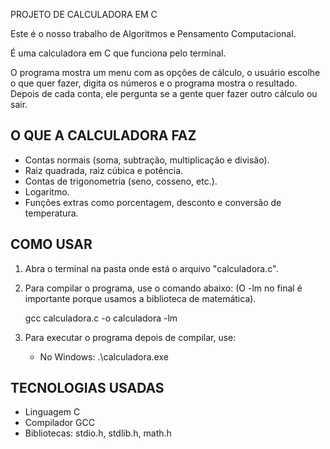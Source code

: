 PROJETO DE CALCULADORA EM C

Este é o nosso trabalho de Algoritmos e Pensamento Computacional.

É uma calculadora em C que funciona pelo terminal.

O programa mostra um menu com as opções de cálculo, o usuário escolhe o que quer fazer, digita os números e o programa mostra o resultado. Depois de cada conta, ele pergunta se a gente quer fazer outro cálculo ou sair.


O QUE A CALCULADORA FAZ
-----------------------
- Contas normais (soma, subtração, multiplicação e divisão).
- Raiz quadrada, raiz cúbica e potência.
- Contas de trigonometria (seno, cosseno, etc.).
- Logaritmo.
- Funções extras como porcentagem, desconto e conversão de temperatura.


COMO USAR
---------
1. Abra o terminal na pasta onde está o arquivo "calculadora.c".

2. Para compilar o programa, use o comando abaixo:
   (O -lm no final é importante porque usamos a biblioteca de matemática).

   gcc calculadora.c -o calculadora -lm

3. Para executar o programa depois de compilar, use:

   - No Windows:
     .\calculadora.exe
   

TECNOLOGIAS USADAS
------------------
- Linguagem C
- Compilador GCC
- Bibliotecas: stdio.h, stdlib.h, math.h
